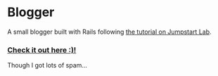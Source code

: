# Blogger
A small blogger built with Rails following [the tutorial on Jumpstart Lab](http://tutorials.jumpstartlab.com/projects/blogger.html).

### [Check it out here :)!](https://experimental-blogger.herokuapp.com/articles)<br>
Though I got lots of spam...
